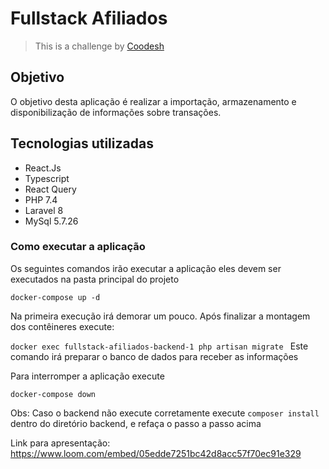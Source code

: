 # Fullstack Afiliados
>  This is a challenge by [Coodesh](https://coodesh.com/)

## Objetivo

O objetivo desta aplicação é realizar a importação, armazenamento e disponibilização de informações sobre transações.

## Tecnologias utilizadas

- React.Js
- Typescript
- React Query
- PHP 7.4
- Laravel 8
- MySql 5.7.26

### Como executar a aplicação

Os seguintes comandos irão executar a aplicação eles devem ser executados na pasta principal do projeto

`docker-compose up -d`

Na primeira execução irá demorar um pouco. Após finalizar a montagem dos contêineres execute:

`docker exec fullstack-afiliados-backend-1 php artisan migrate
`
Este comando irá preparar o banco de dados para receber as informações

Para interromper a aplicação execute

   `docker-compose down`

Obs: Caso o backend não execute corretamente execute `composer install` dentro do diretório backend, e refaça o passo a passo acima

Link para apresentação: https://www.loom.com/embed/05edde7251bc42d8acc57f70ec91e329